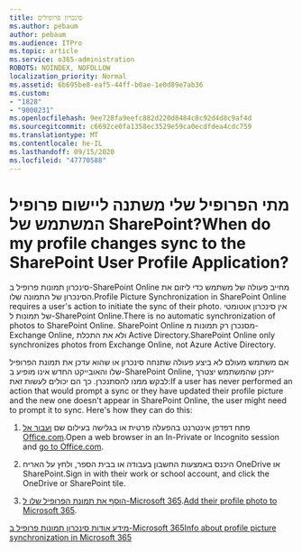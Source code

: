 ```yaml
---
title: סינכרון פרופילים
ms.author: pebaum
author: pebaum
ms.audience: ITPro
ms.topic: article
ms.service: o365-administration
ROBOTS: NOINDEX, NOFOLLOW
localization_priority: Normal
ms.assetid: 6b695be8-eaf5-44ff-b0ae-1e0d89e7ab36
ms.custom:
- "1828"
- "9000231"
ms.openlocfilehash: 9ee728fa9eefc882d220d8484c8c92d4d8c9af4d
ms.sourcegitcommit: c6692ce0fa1358ec3529e59ca0ecdfdea4cdc759
ms.translationtype: MT
ms.contentlocale: he-IL
ms.lasthandoff: 09/15/2020
ms.locfileid: "47770588"
---
```

# <a name="when-do-my-profile-changes-sync-to-the-sharepoint-user-profile-application"></a><span data-ttu-id="c9113-102">מתי הפרופיל שלי משתנה ליישום פרופיל המשתמש של SharePoint?</span><span class="sxs-lookup"><span data-stu-id="c9113-102">When do my profile changes sync to the SharePoint User Profile Application?</span></span>

<span data-ttu-id="c9113-103">סינכרון תמונות פרופיל ב-SharePoint Online מחייב פעולה של משתמש כדי ליזום את הסינכרון של התמונה שלו.</span><span class="sxs-lookup"><span data-stu-id="c9113-103">Profile Picture Synchronization in SharePoint Online requires a user's action to initiate the sync of their photo.</span></span> <span data-ttu-id="c9113-104">אין סינכרון אוטומטי של תמונות ל-SharePoint Online.</span><span class="sxs-lookup"><span data-stu-id="c9113-104">There is no automatic synchronization of photos to SharePoint Online.</span></span> <span data-ttu-id="c9113-105">SharePoint Online מסנכרן רק תמונות מ-Exchange Online, ולא את התכלת Active Directory.</span><span class="sxs-lookup"><span data-stu-id="c9113-105">SharePoint Online only synchronizes photos from Exchange Online, not Azure Active Directory.</span></span>

<span data-ttu-id="c9113-106">אם משתמש מעולם לא ביצע פעולה שתנחה סינכרון או שהוא עדכן את תמונת הפרופיל שלו והאובייקט החדש אינו מופיע ב-SharePoint Online, ייתכן שהמשתמש יצטרך לבקש ממנו להסתנכרן. כך הם יכולים לעשות זאת:</span><span class="sxs-lookup"><span data-stu-id="c9113-106">If a user has never performed an action that would prompt a sync or they have updated their profile picture and the new one doesn't appear in SharePoint Online, the user might need to prompt it to sync. Here's how they can do this:</span></span>

1. <span data-ttu-id="c9113-107">פתח דפדפן אינטרנט בהפעלה פרטית או בגלישה בעילום שם [ועבור אל Office.com](https://www.office.com/).</span><span class="sxs-lookup"><span data-stu-id="c9113-107">Open a web browser in an In-Private or Incognito session and [go to Office.com](https://www.office.com/).</span></span>

2. <span data-ttu-id="c9113-108">היכנס באמצעות החשבון בעבודה או בבית הספר, ולחץ על האריח OneDrive או SharePoint.</span><span class="sxs-lookup"><span data-stu-id="c9113-108">Sign in with their work or school account, and click the OneDrive or SharePoint tile.</span></span>

3. <span data-ttu-id="c9113-109">[הוסף את תמונת הפרופיל שלו ל-Microsoft 365](https://support.office.com/article/Add-your-profile-photo-to-Office-365-2eaf93fd-b3f1-43b9-9cdc-bdcd548435b7).</span><span class="sxs-lookup"><span data-stu-id="c9113-109">[Add their profile photo to Microsoft 365](https://support.office.com/article/Add-your-profile-photo-to-Office-365-2eaf93fd-b3f1-43b9-9cdc-bdcd548435b7).</span></span>

[<span data-ttu-id="c9113-110">מידע אודות סינכרון תמונות פרופיל ב-Microsoft 365</span><span class="sxs-lookup"><span data-stu-id="c9113-110">Info about profile picture synchronization in Microsoft 365</span></span>](https://support.office.com/article/Information-about-user-profile-synchronization-in-SharePoint-Online-177eb196-5887-43c9-84c3-b98a43d35129)

